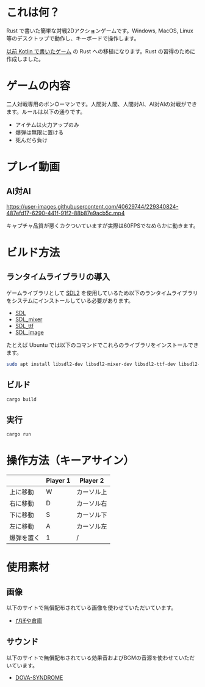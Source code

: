 # これは何？
Rust で書いた簡単な対戦2Dアクションゲームです。Windows, MacOS, Linux 等のデスクトップで動作し、キーボードで操作します。

[以前 Kotlin で書いたゲーム](https://github.com/ishihatta/kotlin-bomber/) の Rust への移植になります。Rust の習得のために作成しました。

# ゲームの内容
二人対戦専用のボン○ーマンです。人間対人間、人間対AI、AI対AIの対戦ができます。ルールは以下の通りです。

* アイテムは火力アップのみ
* 爆弾は無限に置ける
* 死んだら負け

# プレイ動画
## AI対AI

https://user-images.githubusercontent.com/40629744/229340824-487efd17-6290-441f-91f2-88b87e9acb5c.mp4

キャプチャ品質が悪くカクついていますが実際は60FPSでなめらかに動きます。

# ビルド方法
## ランタイムライブラリの導入
ゲームライブラリとして [SDL2](https://www.libsdl.org/) を使用しているため以下のランタイムライブラリをシステムにインストールしている必要があります。

* [SDL](https://github.com/libsdl-org/SDL)
* [SDL_mixer](https://github.com/libsdl-org/SDL_mixer)
* [SDL_ttf](https://github.com/libsdl-org/SDL_ttf)
* [SDL_image](https://github.com/libsdl-org/SDL_image)

たとえば Ubuntu では以下のコマンドでこれらのライブラリをインストールできます。

```sh
sudo apt install libsdl2-dev libsdl2-mixer-dev libsdl2-ttf-dev libsdl2-image-dev
```

## ビルド

```sh
cargo build
```

## 実行

```sh
cargo run
```

# 操作方法（キーアサイン）

|       | Player 1 | Player 2 |
|-------|----------|----------|
| 上に移動  | W        | カーソル上    |
| 右に移動  | D        | カーソル右    |
| 下に移動  | S        | カーソル下    |
| 左に移動  | A        | カーソル左    |
| 爆弾を置く | 1        | /        |

# 使用素材
## 画像
以下のサイトで無償配布されている画像を使わせていただいています。

* [ぴぽや倉庫](https://pipoya.net/sozai/)

## サウンド
以下のサイトで無償配布されている効果音およびBGMの音源を使わせていただいています。

* [DOVA-SYNDROME](https://dova-s.jp/)
